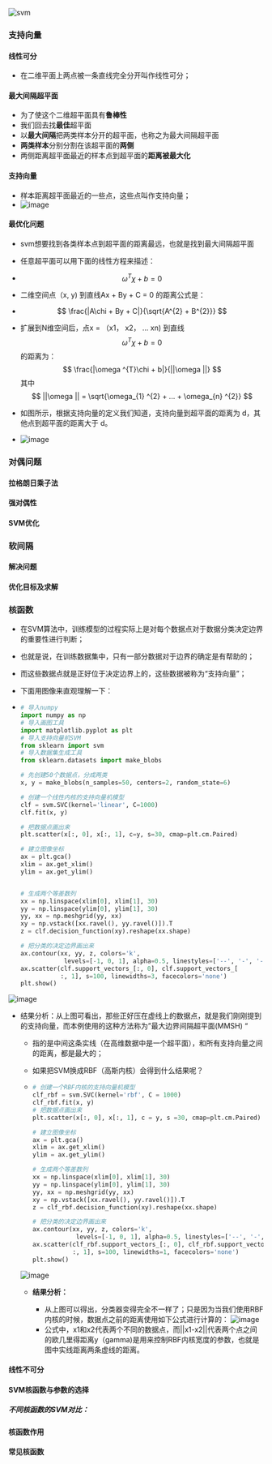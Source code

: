 <!--

 * @Author: poowicat
 * @Date: 2022-03-11 15:05:56
 * @LastEditTime: 2022-05-25 11:18:49
 * @LastEditors: huangziyi
 * @Description: 《深入浅出机器学习第七章 学习笔记》
 * @FilePath: \深入浅出机器学习\07.支持向量机SVM——专治线性不可分.md
-->
![svm](https://pic2.zhimg.com/v2-e833772fe2044ad9c353fb0173bd0b79_1440w.jpg?source=172ae18b)

### 支持向量

#### 线性可分

- 在二维平面上两点被一条直线完全分开叫作线性可分；

  

#### 最大间隔超平面

- 为了使这个二维超平面具有**鲁棒性**
- 我们回去找**最佳**超平面
- 以**最大间隔**把两类样本分开的超平面，也称之为最大间隔超平面
- **两类样本**分别分割在该超平面的**两侧**
- 两侧距离超平面最近的样本点到超平面的**距离被最大化**

#### 支持向量

- 样本距离超平面最近的一些点，这些点叫作支持向量；
- ![image](https://cdn.jsdelivr.net/gh/poowicat/pic_store@main/blog/image.44bwzc6t2s80.webp)

#### 最优化问题

- svm想要找到各类样本点到超平面的距离最远，也就是找到最大间隔超平面

- 任意超平面可以用下面的线性方程来描述：

- $$
  \omega ^{T}\chi + b= 0
  $$

- 二维空间点（x, y) 到直线Ax + By + C = 0 的距离公式是：

- $$
  \frac{|A\chi + By + C|}{\sqrt{A^{2} + B^{2}}}
  $$

- 扩展到N维空间后，点x = （x1， x2， ... xn) 到直线
  $$
  \omega ^{T}\chi + b= 0
  $$
  的距离为：
  $$
  \frac{|\omega ^{T}\chi + b|}{||\omega ||}
  $$
  其中
  $$
  ||\omega || = \sqrt{\omega_{1} ^{2} + ... + \omega_{n} ^{2}}
  $$

- 如图所示，根据支持向量的定义我们知道，支持向量到超平面的距离为 d，其他点到超平面的距离大于 d。
- ![image](https://cdn.jsdelivr.net/gh/poowicat/pic_store@main/blog/image.4d5xmd5lz5w.webp)

### 对偶问题

#### 拉格朗日乘子法

#### 强对偶性



#### SVM优化



### 软间隔

#### 解决问题

#### 优化目标及求解



### 核函数

- 在SVM算法中，训练模型的过程实际上是对每个数据点对于数据分类决定边界的重要性进行判断；

- 也就是说，在训练数据集中，只有一部分数据对于边界的确定是有帮助的；

- 而这些数据点就是正好位于决定边界上的，这些数据被称为“支持向量”；

- 下面用图像来直观理解一下：

- ```python
  # 导入numpy
  import numpy as np
  # 导入画图工具
  import matplotlib.pyplot as plt
  # 导入支持向量机SVM
  from sklearn import svm
  # 导入数据集生成工具
  from sklearn.datasets import make_blobs
  
  # 先创建50个数据点，分成两类
  x, y = make_blobs(n_samples=50, centers=2, random_state=6)
  
  # 创建一个线性内核的支持向量机模型
  clf = svm.SVC(kernel='linear', C=1000)
  clf.fit(x, y)
  
  # 把数据点画出来
  plt.scatter(x[:, 0], x[:, 1], c=y, s=30, cmap=plt.cm.Paired)
  
  # 建立图像坐标
  ax = plt.gca()
  xlim = ax.get_xlim()
  ylim = ax.get_ylim()
  
  
  # 生成两个等差数列
  xx = np.linspace(xlim[0], xlim[1], 30)
  yy = np.linspace(ylim[0], ylim[1], 30)
  yy, xx = np.meshgrid(yy, xx)
  xy = np.vstack([xx.ravel(), yy.ravel()]).T
  z = clf.decision_function(xy).reshape(xx.shape)
  
  # 把分类的决定边界画出来
  ax.contour(xx, yy, z, colors='k',
              levels=[-1, 0, 1], alpha=0.5, linestyles=['--', '-', '--'])  # 外形
  ax.scatter(clf.support_vectors_[:, 0], clf.support_vectors_[
             :, 1], s=100, linewidths=3, facecolors='none')
  plt.show()
  
  ```

 ![image](https://cdn.jsdelivr.net/gh/poowicat/pic_store@main/blog/image.49ynizlv4ty0.webp)

- 结果分析：从上图可看出，那些正好压在虚线上的数据点，就是我们刚刚提到的支持向量，而本例使用的这种方法称为”最大边界间隔超平面(MMSH) “

  - 指的是中间这条实线（在高维数据中是一个超平面），和所有支持向量之间的距离，都是最大的；

  - 如果把SVM换成RBF（高斯内核）会得到什么结果呢？

  - ```Python
    # 创建一个RBF内核的支持向量机模型
    clf_rbf = svm.SVC(kernel='rbf', C = 1000)
    clf_rbf.fit(x, y)
    # 把数据点画出来
    plt.scatter(x[:, 0], x[:, 1], c = y, s =30, cmap=plt.cm.Paired)
    
    # 建立图像坐标
    ax = plt.gca()
    xlim = ax.get_xlim()
    ylim = ax.get_ylim()
    
    # 生成两个等差数列
    xx = np.linspace(xlim[0], xlim[1], 30)
    yy = np.linspace(ylim[0], ylim[1], 30)
    yy, xx = np.meshgrid(yy, xx)
    xy = np.vstack([xx.ravel(), yy.ravel()]).T
    z = clf_rbf.decision_function(xy).reshape(xx.shape)
    
    # 把分类的决定边界画出来
    ax.contour(xx, yy, z, colors='k',
                levels=[-1, 0, 1], alpha=0.5, linestyles=['--', '-', '--'])  # 外形
    ax.scatter(clf_rbf.support_vectors_[:, 0], clf_rbf.support_vectors_[
               :, 1], s=100, linewidths=1, facecolors='none')
    plt.show()
    
    ```

  ![image](https://cdn.jsdelivr.net/gh/poowicat/pic_store@main/blog/image.3ovaropajnc0.webp)

  - **结果分析：**

    - 从上图可以得出，分类器变得完全不一样了；只是因为当我们使用RBF内核的时候，数据点之前的距离使用如下公式进行计算的：
    ![image](https://cdn.jsdelivr.net/gh/poowicat/pic_store@main/blog/image.2oibgzt3nbi0.webp)
    - 公式中，x1和x2代表两个不同的数据点，而||x1-x2||代表两个点之间的欧几里得距离y（gamma)是用来控制RBF内核宽度的参数，也就是图中实线距离两条虚线的距离。

#### 线性不可分

#### SVM核函数与参数的选择

##### 不同核函数的SVM对比：



#### 核函数作用

#### 常见核函数

